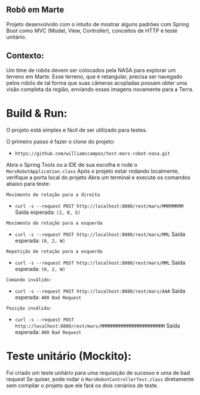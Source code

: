 
## Robô em Marte

Projeto desenvolvido com o intuito de mostrar alguns padrões com Spring Boot como
MVC (Model, View, Controller), conceitos de HTTP e teste unitário.

## Contexto:

Um time de robôs devem ser colocados pela NASA para explorar um terreno em Marte. Esse terreno, que é retangular, precisa ser navegado pelos robôs de tal forma que suas câmeras acopladas possam obter uma visão completa da região, enviando essas imagens novamente para a Terra.

# Build & Run:

O projeto está simples e fácil de ser utilizado para testes.

O primeiro passo é fazer o clone do projeto:

* `https://github.com/williamccampos/test-mars-robot-nasa.git`

Abra o Spring Tools ou a IDE de sua escolha e rode o `MarsRobotApplication.class`
Após o projeto estar rodando localmente, verifique a porta local do projeto
Abra um terminal e execute os comandos abaixo para teste:

`Movimento de rotação para a direita`
* `curl -s --request POST http://localhost:8080/rest/mars/MMRMMRMM`
Saída esperada: `(2, 0, S)`

`Movimento de rotação para a esquerda`
* `curl -s --request POST http://localhost:8080/rest/mars/MML`
Saída esperada: `(0, 2, W)`

`Repetição de rotação para a esquerda`
* `curl -s --request POST http://localhost:8080/rest/mars/MML`
Saída esperada: `(0, 2, W)`

`Comando inválido:`
* `curl -s --request POST http://localhost:8080/rest/mars/AAA` 
Saída esperada: `400 Bad Request`

`Posição inválida:`
* `curl -s --request POST http://localhost:8080/rest/mars/MMMMMMMMMMMMMMMMMMMMMMMM`
Saída esperada: `400 Bad Request`

# Teste unitário (Mockito):

Foi criado um teste unitário para uma requisição de sucesso e uma de bad request
Se quiser, pode rodar o `MarsRobotControllerTest.class` diretamente sem compilar o projeto
que ele fará os dois cenários de teste.
